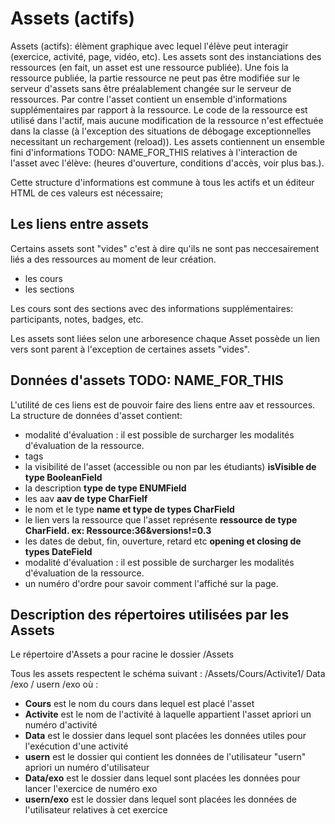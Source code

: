   

#  Assets (actifs)


Assets (actifs): élèment graphique avec lequel l'élève peut interagir (exercice, activité, page, vidéo, etc).
Les assets sont des instanciations des ressources (en fait, un asset est une ressource publiée). Une fois la ressource publiée, la partie ressource ne peut pas être modifiée sur le serveur d'assets sans être préalablement changée sur le serveur de ressources.
Par contre l'asset contient un ensemble d'informations supplémentaires par rapport à la ressource. Le code de la ressource est utilisé dans l'actif, mais aucune modification de la ressource n'est effectuée dans la classe (à l'exception des situations de débogage exceptionnelles necessitant un rechargement (reload)).
Les assets contiennent un ensemble fini d'informations TODO: NAME_FOR_THIS relatives à l'interaction de l'asset avec l'élève: (heures d'ouverture, conditions d'accès, voir plus bas.).


Cette structure d'informations est commune à tous les actifs et un éditeur HTML de ces valeurs est nécessaire;


## Les liens entre assets 

Certains assets sont "vides" c'est à dire qu'ils ne sont pas neccesairement liés a des ressources au moment de leur création.
* les cours 
* les sections 

Les cours sont des sections avec des informations supplémentaires: participants, notes, badges, etc.

Les assets sont liées selon une arboresence chaque Asset possède un lien vers sont parent à l'exception de certaines assets "vides".

##  Données d'assets TODO: NAME_FOR_THIS

L'utilité de ces liens est de pouvoir faire des liens entre aav et ressources.
La structure de données d'asset contient:
* modalité d'évaluation : il est possible de surcharger les modalités d'évaluation de la ressource.
* tags 
* la visibilité de l'asset (accessible ou non par les étudiants) **isVisible de type BooleanField**
* la description **type de type ENUMField**
* les aav **aav de type CharFielf**
* le nom et le type **name et type de types CharField**
* le lien vers la ressource que l'asset représente **ressource de type CharField. ex: Ressource:36&versions!=0.3**
* les dates de debut, fin, ouverture, retard etc **opening et closing de types DateField**
* modalité d'évaluation : il est possible de surcharger les modalités d'évaluation de la ressource.
* un numéro d'ordre pour savoir comment l'affiché sur la page.

## Description des répertoires utilisées par les Assets
Le répertoire d'Assets a pour racine le dossier /Assets

Tous les assets respectent le schéma suivant : /Assets/Cours/Activite1/ Data  /exo 
                                                                       / usern /exo  où :
                                                                       
* **Cours** est le nom du cours dans lequel est placé l'asset
* **Activite** est le nom de l'activité à laquelle appartient l'asset apriori un numéro d'activité
* **Data** est le dossier dans lequel sont placées les données utiles pour l'exécution d'une activité
* **usern** est le dossier qui contient les données de l'utilisateur "usern" apriori un numéro d'utilisateur 
* **Data/exo** est le dossier dans lequel sont placées les données pour lancer l'exercice de numéro exo
* **usern/exo** est le dossier dans lequel sont placées les données de l'utilisateur relatives à cet exercice


